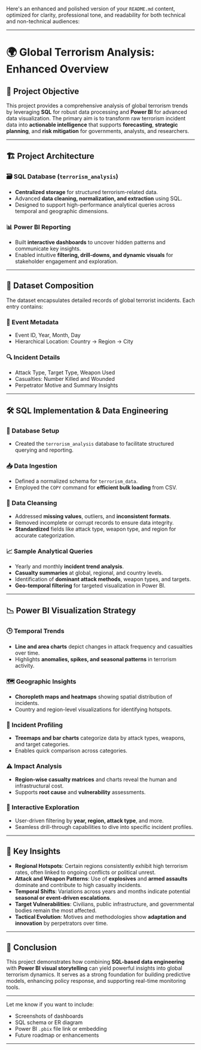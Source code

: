 Here's an enhanced and polished version of your `README.md` content, optimized for clarity, professional tone, and readability for both technical and non-technical audiences:

---

# 🌍 Global Terrorism Analysis: Enhanced Overview

## 📌 Project Objective

This project provides a comprehensive analysis of global terrorism trends by leveraging **SQL** for robust data processing and **Power BI** for advanced data visualization. The primary aim is to transform raw terrorism incident data into **actionable intelligence** that supports **forecasting**, **strategic planning**, and **risk mitigation** for governments, analysts, and researchers.

---

## 🏗️ Project Architecture

### 🗃️ SQL Database (`terrorism_analysis`)

* **Centralized storage** for structured terrorism-related data.
* Advanced **data cleaning, normalization, and extraction** using SQL.
* Designed to support high-performance analytical queries across temporal and geographic dimensions.

### 📊 Power BI Reporting

* Built **interactive dashboards** to uncover hidden patterns and communicate key insights.
* Enabled intuitive **filtering, drill-downs, and dynamic visuals** for stakeholder engagement and exploration.

---

## 📂 Dataset Composition

The dataset encapsulates detailed records of global terrorist incidents. Each entry contains:

### 📅 Event Metadata

* Event ID, Year, Month, Day
* Hierarchical Location: Country → Region → City

### 🔍 Incident Details

* Attack Type, Target Type, Weapon Used
* Casualties: Number Killed and Wounded
* Perpetrator Motive and Summary Insights

---

## 🛠️ SQL Implementation & Data Engineering

### 🧱 Database Setup

* Created the `terrorism_analysis` database to facilitate structured querying and reporting.

### 📥 Data Ingestion

* Defined a normalized schema for `terrorism_data`.
* Employed the `COPY` command for **efficient bulk loading** from CSV.

### 🧹 Data Cleansing

* Addressed **missing values**, outliers, and **inconsistent formats**.
* Removed incomplete or corrupt records to ensure data integrity.
* **Standardized** fields like attack type, weapon type, and region for accurate categorization.

### 📈 Sample Analytical Queries

* Yearly and monthly **incident trend analysis**.
* **Casualty summaries** at global, regional, and country levels.
* Identification of **dominant attack methods**, weapon types, and targets.
* **Geo-temporal filtering** for targeted visualization in Power BI.

---

## 📉 Power BI Visualization Strategy

### 🕒 Temporal Trends

* **Line and area charts** depict changes in attack frequency and casualties over time.
* Highlights **anomalies, spikes, and seasonal patterns** in terrorism activity.

### 🗺️ Geographic Insights

* **Choropleth maps and heatmaps** showing spatial distribution of incidents.
* Country and region-level visualizations for identifying hotspots.

### 🔬 Incident Profiling

* **Treemaps and bar charts** categorize data by attack types, weapons, and target categories.
* Enables quick comparison across categories.

### ⚠️ Impact Analysis

* **Region-wise casualty matrices** and charts reveal the human and infrastructural cost.
* Supports **root cause** and **vulnerability** assessments.

### 🧭 Interactive Exploration

* User-driven filtering by **year, region, attack type**, and more.
* Seamless drill-through capabilities to dive into specific incident profiles.

---

## 🧠 Key Insights

* **Regional Hotspots**: Certain regions consistently exhibit high terrorism rates, often linked to ongoing conflicts or political unrest.
* **Attack and Weapon Patterns**: Use of **explosives** and **armed assaults** dominate and contribute to high casualty incidents.
* **Temporal Shifts**: Variations across years and months indicate potential **seasonal or event-driven escalations**.
* **Target Vulnerabilities**: Civilians, public infrastructure, and governmental bodies remain the most affected.
* **Tactical Evolution**: Motives and methodologies show **adaptation and innovation** by perpetrators over time.

---

## 📎 Conclusion

This project demonstrates how combining **SQL-based data engineering** with **Power BI visual storytelling** can yield powerful insights into global terrorism dynamics. It serves as a strong foundation for building predictive models, enhancing policy response, and supporting real-time monitoring tools.

---

Let me know if you want to include:

* Screenshots of dashboards
* SQL schema or ER diagram
* Power BI `.pbix` file link or embedding
* Future roadmap or enhancements

---
